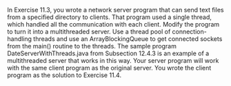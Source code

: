In Exercise 11.3, you wrote a network server program that can send text files 
from a specified directory to clients. That program used a single thread, which 
handled all the communication with each client. Modify the program to turn it 
into a multithreaded server. Use a thread pool of connection-handling threads 
and use an ArrayBlockingQueue to get connected sockets from the main() routine 
to the threads. The sample program DateServerWithThreads.java from Subsection 
12.4.3 is an example of a multithreaded server that works in this way. Your 
server program will work with the same client program as the original server. 
You wrote the client program as the solution to Exercise 11.4.